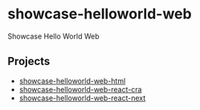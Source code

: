# showcase-helloworld-web

Showcase Hello World Web

## Projects

- [showcase-helloworld-web-html](./showcase-helloworld-web-html)
- [showcase-helloworld-web-react-cra](./showcase-helloworld-web-react-cra)
- [showcase-helloworld-web-react-next](./showcase-helloworld-web-react-next)
